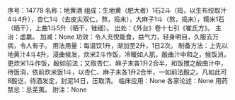 序号：14778
名称：地黄酒
组成：生地黄（肥大者）1石2斗（捣，以生布绞取汁4斗4升），杏仁1斗（去皮尖双仁，熬，捣末），大麻子1斗（熬，捣末），糯米1石（晒干），上曲1斗5升（晒干，锉细）。
出处：《外台》卷十七引《崔氏方》。
主治：虚羸。
加减：None
功效：令人充悦能食，益气力，轻身明目，久服去万病，令人有子。
用法用量：每温饮1升，渐加至2升，1日2次。
制备方法：上先以地黄汁4斗4升，浸曲候发，炊米2斗作饭，冷暖如人肌，酘曲汁中和之，候饭消，更炊米1斗作饭，酘如前法；又取杏仁、麻子末各1升2合半，和饭搅之酘曲汁中，待饭消，依前炊米饭1斗，以杏仁、麻子末各1升2合半，一如前法酘之。凡如此可8酘讫，待酒发定，封泥14日，压取清。
临床应用：None
各家论述：None
用药禁忌：忌芜荑。
附注：None

